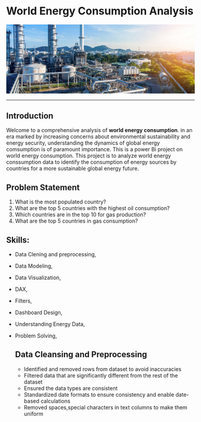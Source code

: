 # World Energy Consumption Analysis

![](world_energy.jpg)
***
## Introduction
Welcome to a comprehensive analysis of **world energy consumption**. in an era marked by increasing concerns about environmental sustainability and energy security, understanding the dynamics of global energy comsumption is of paramount importance. This is a power Bi project on world energy consumption. This project is to analyze world energy conssumption data to identify the consumption of energy sources by countries for a more sustainable global energy future.

## Problem Statement
1. What is the most populated country?
2. What are the top 5 countries with the highest oil consumption?
3. Which countries are in the top 10 for gas production?
4. What are the top 5 countries in gas consumption?

## Skills:
- Data Clening and preprocessing,
- Data Modeling,
- Data Visualization,
- DAX,
- Filters,
- Dashboard Design,
- Understanding Energy Data,
- Problem Solving,

  ## Data Cleansing and Preprocessing
  - Identified and removed rows from dataset to avoid inaccuracies
  - Filtered data that are significantly different from the rest of the dataset
  - Ensured the data types are consistent
  - Standardized date formats to ensure consistency and enable date-based calculations
  - Removed spaces,special characters in text columns to make them uniform
    

 
